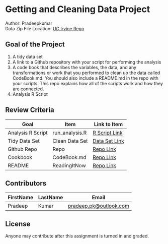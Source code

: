 # Getting and Cleaning Data Project
Author: Pradeepkumar <br />
Data Zip File Location: [UC Irvine Repo](https://d396qusza40orc.cloudfront.net/getdata%2Fprojectfiles%2FUCI%20HAR%20Dataset.zip "Clicking will download the data")

## Goal of the Project
1. A tidy data set 
2. A link to a Github repository with your script for performing the analysis 
3. A code book that describes the variables, the data, and any transformations or work that you performed to clean up the data called CodeBook.md. You should also include a README.md in the repo with your scripts. This repo explains how all of the scripts work and how they are connected.
4. Analysis R Script

## Review Criteria

Goal | Item | Link to Item
--- | --- | ---
Analysis R Script |  run_analysis.R |  [R Script Link](https://github.com/pradeep-pk/Getting-and-Cleaning-Data-Course-Project/run_analysis.R "run_analysis.R")
Tidy Data Set |  Clean Data Set |  [Data Set Link](https://github.com/pradeep-pk/Getting-and-Cleaning-Data-Course-Project/tidyData.txt "tidyData.txt")
Github Repo | Repo |  [Repo Link](https://github.com/pradeep-pk/Getting-and-Cleaning-Data-Course-Project "Click to go to Repo")
Cookbook | CodeBook.md |  [Repo Link](https://github.com/pradeep-pk/Getting-and-Cleaning-Data-Course-Project/CodeBook.md "CodeBook.md")
README | ReadingItNow |  [Repo Link](https://github.com/pradeep-pk/Getting-and-Cleaning-Data-Course-Project/README.md "README.md")

## Contributors

FirstName | LastName | Email
--- | --- | ---
Pradeep |  Kumar |  <pradeep.pk@outlook.com>

## License

Anyone may contribute after this assignment is turned in and graded. 
